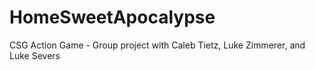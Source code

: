 # HomeSweetApocalypse
CSG Action Game - Group project with Caleb Tietz, Luke Zimmerer, and Luke Severs
